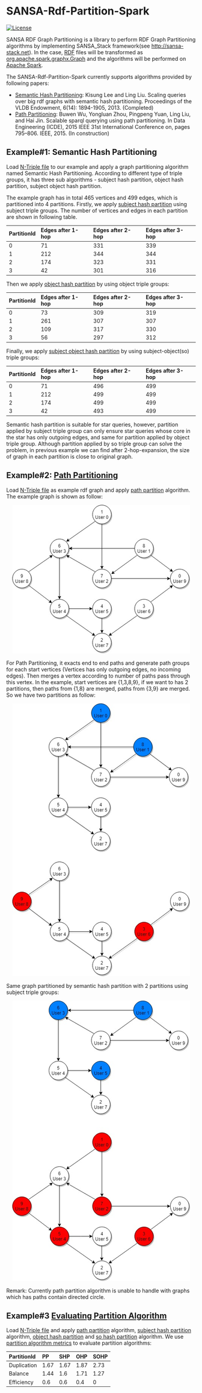 # SANSA-Rdf-Partition-Spark
[![License](https://img.shields.io/badge/License-Apache%202.0-blue.svg)](https://opensource.org/licenses/Apache-2.0)

SANSA RDF Graph Partitioning is a library to perform RDF Graph Partitioning algorithms by implementing SANSA_Stack framework(see http://sansa-stack.net). In the case, [RDF](https://en.wikipedia.org/wiki/Resource_Description_Framework) files will be transformed as [org.apache.spark.graphx.Graph](https://spark.apache.org/docs/latest/api/scala/index.html#org.apache.spark.graphx.Graph) and the algorithms will be performed on [Apache Spark](https://spark.apache.org).

The SANSA-Rdf-Partition-Spark currently supports algorithms provided by following papers:
* [Semantic Hash Partitioning](https://dl.acm.org/citation.cfm?id=2556571): Kisung Lee and Ling Liu. Scaling queries over big rdf graphs with semantic hash partitioning. Proceedings of the VLDB Endowment, 6(14): 1894-1905, 2013. (Completed)
* [Path Partitioning](http://ieeexplore.ieee.org/abstract/document/7113334/): Buwen Wu, Yongluan Zhou, Pingpeng Yuan, Ling Liu, and Hai Jin. Scalable sparql querying using path partitioning. In Data Engineering (ICDE), 2015 IEEE 31st International Conference on, pages 795–806. IEEE, 2015. (In construction)

## Example#1: Semantic Hash Partitioning
Load [N-Triple file](https://github.com/CescWang1991/SANSA-Rdf-Partition-Spark/blob/master/src/main/resources/SilviaClustering_HairStylist_TaxiDriver.nt) to our example and apply a graph partitioning algorithm named Semantic Hash Partitioning. According to different type of triple groups, it has three sub algorithms - subject hash partition, object hash partition, subject object hash partition.

The example graph has in total 465 vertices and 499 edges, which is partitioned into 4 partitions. Firstly, we apply [subject hash partition](https://github.com/CescWang1991/SANSA-Rdf-Partition-Spark/blob/master/src/main/scala/net/sansa_stack/rdf/partition/spark/algo/SubjectHashPartition.scala) using subject triple groups. The number of vertices and edges in each partition are shown in following table.

| PartitionId | Edges after 1-hop | Edges after 2-hop | Edges after 3-hop |
| :----- | :----- | :----- | :----- |
| 0 | 71 | 331 | 339
| 1 | 212 | 344 | 344
| 2 | 174 | 323 | 331
| 3 | 42 | 301 | 316

Then we apply [object hash partition](https://github.com/CescWang1991/SANSA-Rdf-Partition-Spark/blob/master/src/main/scala/net/sansa_stack/rdf/partition/spark/algo/ObjectHashPartition.scala) by using object triple groups:

| PartitionId | Edges after 1-hop | Edges after 2-hop | Edges after 3-hop |
| :----- | :----- | :----- | :----- |
| 0 | 73 | 309 | 319 |
| 1 | 261 | 307 | 307 |
| 2 | 109 | 317 | 330 |
| 3 | 56 | 297 | 312 |

Finally, we apply [subject object hash partition](https://github.com/CescWang1991/SANSA-Rdf-Partition-Spark/blob/master/src/main/scala/net/sansa_stack/rdf/partition/spark/algo/SOHashPartition.scala) by using subject-object(so) triple groups:

| PartitionId | Edges after 1-hop | Edges after 2-hop | Edges after 3-hop |
| :----- | :----- | :----- | :----- |
| 0 | 71 | 496 | 499 |
| 1 | 212 | 499 | 499 |
| 2 | 174 | 499 | 499 |
| 3 | 42 | 493 | 499 |

Semantic hash partition is suitable for star queries, however, partition applied by subject triple group can only ensure star queries whose core in the star has only outgoing edges, and same for partition applied by object triple group. Although partition applied by so triple group can solve the problem, in previous example we can find after 2-hop-expansion, the size of graph in each partition is close to original graph.

## Example#2: [Path Partitioning](https://github.com/CescWang1991/SANSA-Rdf-Partition-Spark/blob/master/src/main/scala/net/sansa_stack/rdf/partition/spark/example/PathPartitionExample.scala)
Load [N-Triple file](https://github.com/CescWang1991/SANSA-Rdf-Partition-Spark/blob/master/src/main/resources/Clustering_sampledata1.nt) as example rdf graph and apply [path partition](https://github.com/CescWang1991/SANSA-Rdf-Partition-Spark/blob/master/src/main/scala/net/sansa_stack/rdf/partition/spark/algo/PathPartition.scala) algorithm. The example graph is shown as follow:

<p align="center"> 
  <img src="https://github.com/CescWang1991/SANSA-Rdf-Partition-Spark/blob/master/Figures/Graph%20for%20PP.jpg">
</p>

For Path Partitioning, it exacts end to end paths and generate path groups for each start vertices (Vertices has only outgoing edges, no incoming edges). Then merges a vertex according to number of paths pass through this vertex. In the example, start vertices are {1,3,8,9}, if we want to has 2 partitions, then paths from {1,8} are merged, paths from {3,9} are merged. So we have two partitions as follow:

<p align="center"> 
  <img src="https://github.com/CescWang1991/SANSA-Rdf-Partition-Spark/blob/master/Figures/Path%20Partition.jpg">
</p>

Same graph partitioned by semantic hash partition with 2 partitions using subject triple groups:

<p align="center"> 
  <img src="https://github.com/CescWang1991/SANSA-Rdf-Partition-Spark/blob/master/Figures/Semantic%20Hash%20Partition.jpg">
</p>

Remark: Currently path partition algorithm is unable to handle with graphs which has paths contain directed circle.

## Example#3 [Evaluating Partition Algorithm](https://github.com/CescWang1991/SANSA-Rdf-Partition-Spark/blob/master/src/main/scala/net/sansa_stack/rdf/partition/spark/example/EvaluationExample.scala)
Load [N-Triple file](https://github.com/CescWang1991/SANSA-Rdf-Partition-Spark/blob/master/src/main/resources/Clustering_sampledata1.nt) and apply [path partition](https://github.com/CescWang1991/SANSA-Rdf-Partition-Spark/blob/master/src/main/scala/net/sansa_stack/rdf/partition/spark/algo/PathPartition.scala) algorithm, [subject hash partition](https://github.com/CescWang1991/SANSA-Rdf-Partition-Spark/blob/master/src/main/scala/net/sansa_stack/rdf/partition/spark/algo/SubjectHashPartition.scala) algorithm, [object hash partition](https://github.com/CescWang1991/SANSA-Rdf-Partition-Spark/blob/master/src/main/scala/net/sansa_stack/rdf/partition/spark/algo/ObjectHashPartition.scala) and [so hash partition](https://github.com/CescWang1991/SANSA-Rdf-Partition-Spark/blob/master/src/main/scala/net/sansa_stack/rdf/partition/spark/algo/SOHashPartition.scala) algorithm. We use [partition algorithm metrics](https://github.com/CescWang1991/SANSA-Rdf-Partition-Spark/blob/master/src/main/scala/net/sansa_stack/rdf/partition/spark/evaluation/PartitionAlgoMetrics.scala) to evaluate partition algorithms:

| PartitionId | PP | SHP | OHP | SOHP
| :----- | :----- | :----- | :----- | :----- |
| Duplication | 1.67 | 1.67 | 1.87 | 2.73 |
| Balance | 1.44 | 1.6 | 1.71 | 1.27 |
| Efficiency | 0.6 | 0.6 | 0.4 | 0 |
